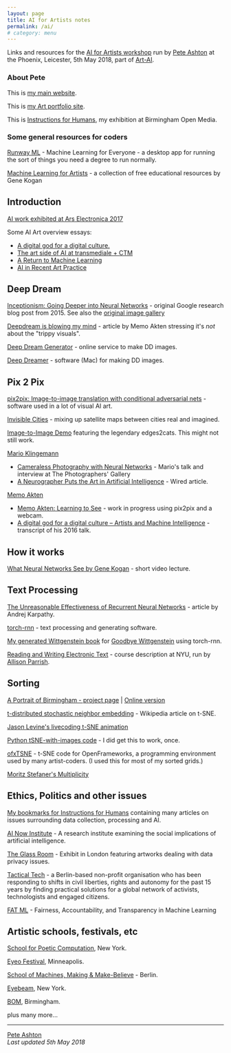 ```yaml
---
layout: page
title: AI for Artists notes
permalink: /ai/
# category: menu
---
```


Links and resources for the [AI for Artists workshop](https://www.phoenix.org.uk/event/ai-for-artists/) run by [Pete Ashton](http://art.peteashton.com/) at the Phoenix, Leicester, 5th May 2018, part of [Art-AI](http://art-ai.dmu.ac.uk).

### About Pete

This is [my main website](http://peteashton.com/).

This is [my Art portfolio site](http://art.peteashton.com/).

This is [Instructions for Humans](http://instructionsforhumans.com), my exhibition at Birmingham Open Media.

### Some general resources for coders

[Runway ML](https://runwayml.com) - Machine Learning for Everyone - a desktop app for running the sort of things you need a degree to run normally. 

[Machine Learning for Artists](http://ml4a.github.io) - a collection of free educational resources by Gene Kogan

## Introduction

[AI work exhibited at Ars Electronica 2017](https://www.aec.at/ai/en/media-art-between-natural-and-artificial-intelligence/)

Some AI Art overview essays:

- [A digital god for a digital culture.](https://medium.com/artists-and-machine-intelligence/a-digital-god-for-a-digital-culture-resonate-2016-15ea413432d1)
- [The art side of AI at transmediale + CTM](https://medium.com/@elluba/the-art-side-of-ai-at-transmediale-ctm-91e1abe24f72)
- [A Return to Machine Learning](https://medium.com/@kcimc/a-return-to-machine-learning-2de3728558eb)
- [AI in Recent Art Practice](https://www.phoenix.org.uk/event/luba-elliott-ai-in-recent-art-practice/)

## Deep Dream

[Inceptionism: Going Deeper into Neural Networks](https://research.googleblog.com/2015/06/inceptionism-going-deeper-into-neural.html) - original Google research blog post from 2015. See also the [original image gallery](https://photos.google.com/share/AF1QipPX0SCl7OzWilt9LnuQliattX4OUCj_8EP65_cTVnBmS1jnYgsGQAieQUc1VQWdgQ?key=aVBxWjhwSzg2RjJWLWRuVFBBZEN1d205bUdEMnhB)

[Deepdream is blowing my mind](https://medium.com/@memoakten/deepdream-is-blowing-my-mind-6a2c8669c698) - article by Memo Akten stressing it's *not* about the "trippy visuals".

[Deep Dream Generator](http://deepdreamgenerator.com) - online service to make DD images.

[Deep Dreamer](https://www.71squared.com/deepdreamer) -  software (Mac) for making DD images.


## Pix 2 Pix
[pix2pix: Image-to-image translation with conditional adversarial nets](https://github.com/phillipi/pix2pix) - software used in a lot of visual AI art.

[Invisible Cities](https://opendot.github.io/ml4a-invisible-cities/) - mixing up satellite maps between cities real and imagined. 

[Image-to-Image Demo](https://affinelayer.com/pixsrv/) featuring the legendary edges2cats. This might not still work. 

[Mario Klingemann](http://mario-klingemann.tumblr.com) 
  
- [Cameraless Photography with Neural Networks](https://www.youtube.com/watch?v=21W5-q5YYjw) - Mario's talk and interview at The Photographers' Gallery 
- [A Neurographer Puts the Art in Artificial Intelligence](https://www.wired.com/story/neurographer-puts-the-art-in-artificial-intelligence/) - Wired article.

[Memo Akten](http://www.memo.tv)  

- [Memo Akten: Learning to See](http://www.memo.tv/learning-to-see-you-are-what-you-see/) - work in progress using pix2pix and a webcam.
- [A digital god for a digital culture – Artists and Machine Intelligence](https://medium.com/artists-and-machine-intelligence/a-digital-god-for-a-digital-culture-resonate-2016-15ea413432d1) - transcript of his 2016 talk. 


## How it works
[What Neural Networks See by Gene Kogan](https://experiments.withgoogle.com/ai/what-neural-nets-see) - short video lecture. 

## Text Processing
[The Unreasonable Effectiveness of Recurrent Neural Networks](http://karpathy.github.io/2015/05/21/rnn-effectiveness/) - article by Andrej Karpathy.

[torch-rnn](https://github.com/jcjohnson/torch-rnn) - text processing and generating software.

[My generated Wittgenstein book](http://www.lulu.com/shop/pete-ashton/wittgenstein-wandelt-wehm%C3%BCtig-widriger-winde-wegen-wienw%C3%A4rts/hardcover/product-22963804.html) for [Goodbye Wittgenstein](http://art.peteashton.com/goodbye-wittgenstein/) using torch-rnn.

[Reading and Writing Electronic Text](http://rwet.decontextualize.com) - course description at NYU, run by [Allison Parrish](https://www.decontextualize.com).  

## Sorting
[A Portrait of Birmingham - project page](http://art.peteashton.com/portrait-bham) | [Online version](https://peteash10.github.io/tsne-xcw2/)

[t-distributed stochastic neighbor embedding](https://en.wikipedia.org/wiki/T-distributed_stochastic_neighbor_embedding) - Wikipedia article on t-SNE. 

[Jason Levine's livecoding t-SNE animation](https://www.instagram.com/p/Bf7ztMCH4H6/?taken-by=livecodez)

[Python tSNE-with-images code](https://github.com/sicchio/tSNE_dance) - I did get this to work, once.

[ofxTSNE](https://github.com/genekogan/ofxTSNE) - t-SNE code for OpenFrameworks, a programming environment used by many artist-coders. (I used this for most of my sorted grids.)

[Moritz Stefaner's Multiplicity](http://truth-and-beauty.net/projects/multiplicity)

## Ethics, Politics and other issues

[My bookmarks for Instructions for Humans](https://pinboard.in/u:peteashton/t:ifh) containing many articles on issues surrounding data collection, processing and AI. 

[AI Now Institute](https://ainowinstitute.org) - A research institute examining the social implications of artificial intelligence.

[The Glass Room](https://theglassroom.org/) - Exhibit in London featuring artworks dealing with data privacy issues. 

[Tactical Tech](https://tacticaltech.org/) - a Berlin-based non-profit organisation who has been responding to shifts in civil liberties, rights and autonomy for the past 15 years by finding practical solutions for a global network of activists, technologists and engaged citizens. 

[FAT ML](https://www.fatml.org) - Fairness, Accountability, and Transparency in Machine Learning

## Artistic schools, festivals, etc

[School for Poetic Computation](http://sfpc.io), New York. 

[Eyeo Festival](http://eyeofestival.com), Minneapolis. 

[School of Machines, Making & Make-Believe](http://schoolofma.org) - Berlin.

[Eyebeam](https://www.eyebeam.org), New York.

[BOM](http://bom.org.uk), Birmingham.

plus many more...

-----

[Pete Ashton](http://peteashton.com)   
*Last updated 5th May 2018*
